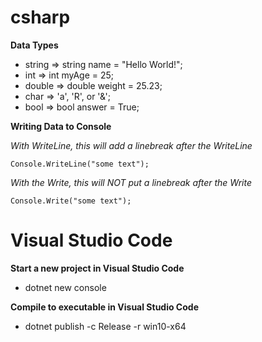 # csharp

__Data Types__
* string => string name = "Hello World!";
* int => int myAge = 25;
* double => double weight =  25.23;
* char => 'a', 'R', or '&';
* bool => bool answer = True;

__Writing Data to Console__

*With WriteLine, this will add a linebreak after the WriteLine*
```
Console.WriteLine("some text");
```

*With the Write, this will NOT put a linebreak after the Write*
```
Console.Write("some text");
```

# Visual Studio Code
__Start a new project in Visual Studio Code__
* dotnet new console

__Compile to executable in Visual Studio Code__
* dotnet publish -c Release -r win10-x64

